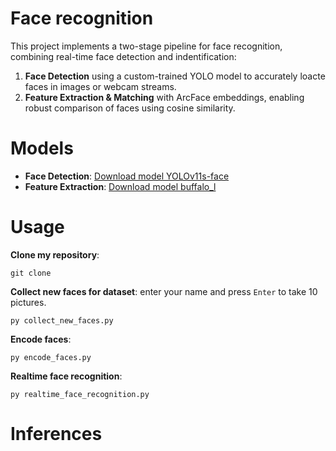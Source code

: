 # Face recognition
This project implements a two-stage pipeline for face recognition, combining real-time face detection and indentification:<br>
1. **Face Detection** using a custom-trained YOLO model to accurately loacte faces in images or webcam streams.<br>
2. **Feature Extraction & Matching** with ArcFace embeddings, enabling robust comparison of faces using cosine similarity.<br>

# Models
- **Face Detection**: [Download model YOLOv11s-face](https://github.com/akanametov/yolo-face)
- **Feature Extraction**: [Download model buffalo_l](https://github.com/deepinsight/insightface/tree/master/model_zoo)<br>

# Usage
**Clone my repository**:
```
git clone 
```

**Collect new faces for dataset**: enter your name and press `Enter` to take 10 pictures.
```
py collect_new_faces.py
```

**Encode faces**: 
```
py encode_faces.py
```

**Realtime face recognition**:
```
py realtime_face_recognition.py
```

# Inferences